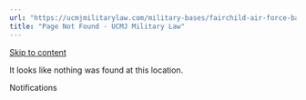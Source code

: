 ```yaml
---
url: "https://ucmjmilitarylaw.com/military-bases/fairchild-air-force-base-washington-military-defense-lawyer-ucmj-legal-guide/%7Blocation12"
title: "Page Not Found - UCMJ Military Law"
---
```


[Skip to content](https://ucmjmilitarylaw.com/military-bases/fairchild-air-force-base-washington-military-defense-lawyer-ucmj-legal-guide/%7Blocation12#content)

It looks like nothing was found at this location.

Notifications